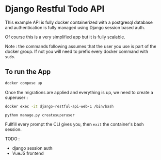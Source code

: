 # Django Restful Todo API

This example API is fully docker containerized with a postgresql database and authentication is fully managed using Django session based auth.

Of course this is a very simplified app but it is fully scalable.

Note : the commands following assumes that the user you use is part of the docker group. If not you will need to prefix every docker command with `sudo`.

## To run the App
```bash
docker compose up
```

Once the migrations are applied and everything is up, we need to create a superuser :
```bash
docker exec -it django-restful-api-web-1 /bin/bash

python manage.py createsuperuser
```

Fullfill every prompt the CLI gives you, then `exit` the container's bash session.

TODO :
- django session auth
- VueJS frontend